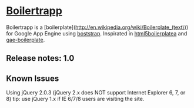 [Boilertrapp](http://boilertrapp.appspot.com) 
==============================

Boilertrapp is a  [boilerplate](http://en.wikipedia.org/wiki/Boilerplate_(text\))
 for Google App Engine using [boststrap](http://getbootstrap.com/). 
 Inspirated in [html5boilerplatea](http://html5boilerplate.com) and [gae-boilerplate](https://github.com/coto/gae-boilerplate).

Release notes: 1.0
---------------------


Known Issues
------------------------------------
Using jQuery 2.0.3 (jQuery 2.x does NOT support Internet Explorer 6, 7, or 8) 
tip: use  jQuery 1.x if IE 6/7/8 users are visiting the site.
	


